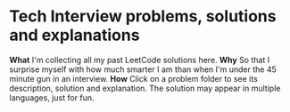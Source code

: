 # Tech Interview problems, solutions and explanations
**What** I'm collecting all my past LeetCode solutions here.
**Why** So that I surprise myself with how much smarter I am than when I'm under the 45 minute gun in an interview.
**How** Click on a problem folder to see its description, solution and explanation. The solution may appear in multiple languages, just for fun.
